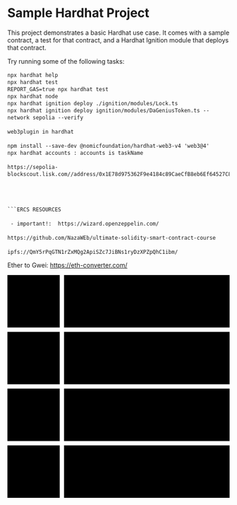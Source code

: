 # Sample Hardhat Project

This project demonstrates a basic Hardhat use case. It comes with a sample contract, a test for that contract, and a Hardhat Ignition module that deploys that contract.

Try running some of the following tasks:

```shell
npx hardhat help
npx hardhat test
REPORT_GAS=true npx hardhat test
npx hardhat node
npx hardhat ignition deploy ./ignition/modules/Lock.ts
npx hardhat ignition deploy ignition/modules/DaGeniusToken.ts --network sepolia --verify

web3plugin in hardhat

npm install --save-dev @nomicfoundation/hardhat-web3-v4 'web3@4'
npx hardhat accounts : accounts is taskName

https://sepolia-blockscout.lisk.com//address/0x1E78d975362F9e4184c89CaeCfB8eb6Ef64527C8#code




```ERCS RESOURCES

 - important!:  https://wizard.openzeppelin.com/

https://github.com/NazaWEb/ultimate-solidity-smart-contract-course

ipfs://QmY5rPqGTN1rZxMQg2ApiSZc7JiBNs1ryDzXPZpQhC1ibm/

```


Ether to Gwei: https://eth-converter.com/


![alt text](image.png)
```
